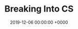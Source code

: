 ---
layout: post
title: Breaking Into CS
permalink: posts/breaking-into-cs
date: 2019-12-06 00:00:00 +0000
published: false
tags: 
- career
---